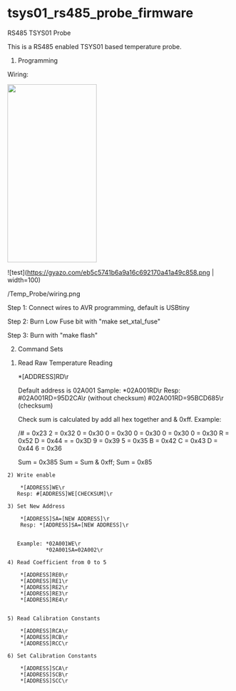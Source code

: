 # tsys01_rs485_probe_firmware

RS485 TSYS01 Probe

This is a RS485 enabled TSYS01 based temperature probe.

1. Programming

Wiring:

<img src="https://gyazo.com/eb5c5741b6a9a16c692170a41a49c858.png" width="200" height="400" />

![test](https://gyazo.com/eb5c5741b6a9a16c692170a41a49c858.png | width=100)




 /Temp_Probe/wiring.png
 
 Step 1: Connect wires to AVR programming, default is USBtiny
 
 Step 2: Burn Low Fuse bit with "make set_xtal_fuse"
 
 Step 3: Burn with "make flash"
 
 2. Command Sets
   1)  Read Raw Temperature Reading
		
		*[ADDRESS]RD\r    
		
		Default address is 02A001
		Sample: *02A001RD\r
		Resp:   #02A001RD=95D2CA\r   (without checksum)
	            #02A001RD=95BCD685\r (checksum)
				
				
		Check sum is calculated by add all hex together and & 0xff.
		Example:
		
		/# = 0x23
		2 = 0x32
		0 = 0x30
		0 = 0x30
		0 = 0x30
		0 = 0x30
		0 = 0x30
		R = 0x52
		D = 0x44
		= = 0x3D
		9 = 0x39
		5 = 0x35
		B = 0x42
		C = 0x43
		D = 0x44
		6 = 0x36
		
		Sum = 0x385
		Sum = Sum & 0xff;
		Sum = 0x85
				
	2) Write enable
		
		*[ADDRESS]WE\r 
	   Resp: #[ADDRESS]WE[CHECKSUM]\r
	   
	3) Set New Address
	
		*[ADDRESS]SA=[NEW ADDRESS]\r
		Resp: *[ADDRESS]SA=[NEW ADDRESS]\r
	   
	   
	   Example: *02A001WE\r
				*02A001SA=02A002\r

	4) Read Coefficient from 0 to 5
		
		*[ADDRESS]RE0\r
	    *[ADDRESS]RE1\r
		*[ADDRESS]RE2\r
		*[ADDRESS]RE3\r
		*[ADDRESS]RE4\r
		
		
	5) Read Calibration Constants
		
		*[ADDRESS]RCA\r
		*[ADDRESS]RCB\r
		*[ADDRESS]RCC\r
		
	6) Set Calibration Constants
		
		*[ADDRESS]SCA\r
		*[ADDRESS]SCB\r
		*[ADDRESS]SCC\r
